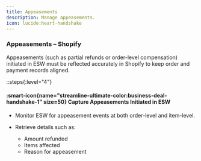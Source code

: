 ```yaml
---
title: Appeasements  
description: Manage appeasements.  
icon: lucide:heart-handshake
---
```


### Appeasements – Shopify

Appeasements (such as partial refunds or order-level compensation) initiated in ESW must be reflected accurately in Shopify to keep order and payment records aligned.

::steps{:level="4"}
#### :smart-icon{name="streamline-ultimate-color:business-deal-handshake-1" size=50} Capture Appeasements Initiated in ESW

- Monitor ESW for appeasement events at both order-level and item-level.

- Retrieve details such as:
  - Amount refunded
  - Items affected
  - Reason for appeasement

